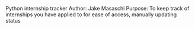 Python internship tracker
Author: Jake Masaschi
Purpose: To keep track of internships you have applied to for ease of access, manually updating status
